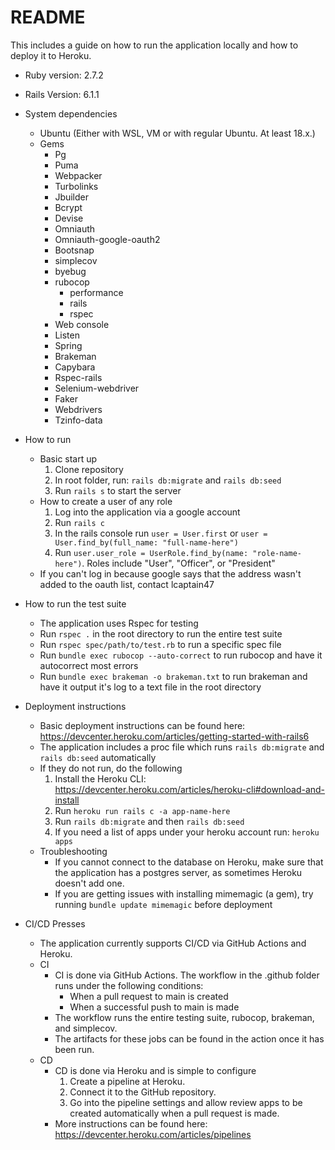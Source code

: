 # README
This includes a guide on how to run the application locally and how to deploy it to Heroku.

* Ruby version: 2.7.2
* Rails Version: 6.1.1

* System dependencies
  * Ubuntu (Either with WSL, VM or with regular Ubuntu. At least 18.x.)
  * Gems
    * Pg
    * Puma
    * Webpacker
    * Turbolinks
    * Jbuilder
    * Bcrypt
    * Devise
    * Omniauth
    * Omniauth-google-oauth2
    * Bootsnap
    * simplecov
    * byebug
    * rubocop
      * performance
      * rails
      * rspec
    * Web console
    * Listen
    * Spring
    * Brakeman
    * Capybara
    * Rspec-rails
    * Selenium-webdriver
    * Faker
    * Webdrivers
    * Tzinfo-data
* How to run
  * Basic start up 
    1. Clone repository
    2. In root folder, run: ```rails db:migrate``` and ```rails db:seed```
    3. Run ```rails s``` to start the server
  * How to create a user of any role
    1. Log into the application via a google account
    2. Run ```rails c```
    3. In the rails console run ```user = User.first``` or ```user = User.find_by(full_name: "full-name-here")```
    4. Run ```user.user_role = UserRole.find_by(name: "role-name-here")```. Roles include "User", "Officer", or "President"
  * If you can't log in because google says that the address wasn't added to the oauth list, contact lcaptain47

* How to run the test suite
  * The application uses Rspec for testing
  * Run ```rspec .``` in the root directory to run the entire test suite
  * Run ```rspec spec/path/to/test.rb``` to run a specific spec file
  * Run ```bundle exec rubocop --auto-correct``` to run rubocop and have it autocorrect most errors
  * Run ```bundle exec brakeman -o brakeman.txt``` to run brakeman and have it output it's log to a text file in the root directory

* Deployment instructions
  * Basic deployment instructions can be found here: https://devcenter.heroku.com/articles/getting-started-with-rails6
  * The application includes a proc file which runs ```rails db:migrate``` and ```rails db:seed``` automatically
  * If they do not run, do the following
    1. Install the Heroku CLI: https://devcenter.heroku.com/articles/heroku-cli#download-and-install
    2. Run ```heroku run rails c -a app-name-here```
    3. Run ```rails db:migrate``` and then ```rails db:seed```
    4. If you need a list of apps under your heroku account run: ```heroku apps```
  * Troubleshooting
    * If you cannot connect to the database on Heroku, make sure that the application has a postgres server, as sometimes Heroku doesn't add one.
    * If you are getting issues with installing mimemagic (a gem), try running ```bundle update mimemagic``` before deployment 
* CI/CD Presses
  * The application currently supports CI/CD via GitHub Actions and Heroku. 
  * CI
    * CI is done via GitHub Actions. The workflow in the .github folder runs under the following conditions:
      * When a pull request to main is created
      * When a successful push to main is made
    * The workflow runs the entire testing suite, rubocop, brakeman, and simplecov. 
    * The artifacts for these jobs can be found in the action once it has been run.
  * CD
    * CD is done via Heroku and is simple to configure
      1. Create a pipeline at Heroku.
      2. Connect it to the GitHub repository.
      3. Go into the pipeline settings and allow review apps to be created automatically when a pull request is made.
    * More instructions can be found here: https://devcenter.heroku.com/articles/pipelines
    
